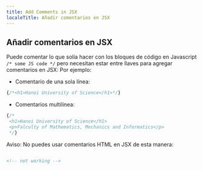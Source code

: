 ```yaml
---
title: Add Comments in JSX
localeTitle: Añadir comentarios en JSX
---
```

## Añadir comentarios en JSX

Puede comentar lo que solía hacer con los bloques de código en Javascript `/* some JS code */` pero necesitan estar entre llaves para agregar comentarios en JSX: Por ejemplo:

*   Comentario de una sola línea:

```jsx
{/*<h1>Hanoi University of Science</h1>*/} 
```

*   Comentarios multilínea:

```jsx
{/* 
 <h1>Hanoi University of Science</h1> 
 <p>Falculty of Mathematics, Mechanics and Informatics</p> 
 */} 
```

Aviso: No puedes usar comentarios HTML en JSX de esta manera:

```html

<!-- not working --> 

```